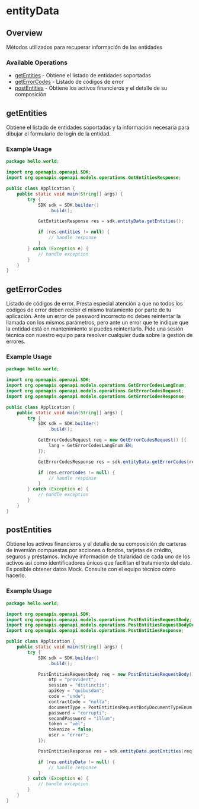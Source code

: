 # entityData

## Overview

Métodos utilizados para recuperar información de las entidades

### Available Operations

* [getEntities](#getentities) - Obtiene el listado de entidades soportadas
* [getErrorCodes](#geterrorcodes) - Listado de códigos de error
* [postEntities](#postentities) - Obtiene los activos financieros y el detalle de su composición

## getEntities

Obtiene el listado de entidades soportadas y la información necesaria para dibujar el formulario de login de la entidad.


### Example Usage

```java
package hello.world;

import org.openapis.openapi.SDK;
import org.openapis.openapi.models.operations.GetEntitiesResponse;

public class Application {
    public static void main(String[] args) {
        try {
            SDK sdk = SDK.builder()
                .build();

            GetEntitiesResponse res = sdk.entityData.getEntities();

            if (res.entities != null) {
                // handle response
            }
        } catch (Exception e) {
            // handle exception
        }
    }
}
```

## getErrorCodes

Listado de códigos de error. Presta especial atención a que no todos los códigos de error deben recibir el mismo tratamiento por parte de tu aplicación. Ante un error de password incorrecto no debes reintentar la llamada con los mismos parámetros, pero ante un error que te indique que la entidad está en mantenimiento sí puedes reintentarlo. Pide una sesión técnica con nuestro equipo para resolver cualquier duda sobre la gestión de errores.


### Example Usage

```java
package hello.world;

import org.openapis.openapi.SDK;
import org.openapis.openapi.models.operations.GetErrorCodesLangEnum;
import org.openapis.openapi.models.operations.GetErrorCodesRequest;
import org.openapis.openapi.models.operations.GetErrorCodesResponse;

public class Application {
    public static void main(String[] args) {
        try {
            SDK sdk = SDK.builder()
                .build();

            GetErrorCodesRequest req = new GetErrorCodesRequest() {{
                lang = GetErrorCodesLangEnum.EN;
            }};            

            GetErrorCodesResponse res = sdk.entityData.getErrorCodes(req);

            if (res.errorCodes != null) {
                // handle response
            }
        } catch (Exception e) {
            // handle exception
        }
    }
}
```

## postEntities

Obtiene los activos financieros y el detalle de su composición de carteras de inversión compuestas por acciones o fondos, tarjetas de crédito, seguros y préstamos. Incluye información de titularidad de cada uno de los activos así como identificadores únicos que facilitan el tratamiento del dato. Es posible obtener datos Mock. Consulte con el equipo técnico cómo hacerlo.


### Example Usage

```java
package hello.world;

import org.openapis.openapi.SDK;
import org.openapis.openapi.models.operations.PostEntitiesRequestBody;
import org.openapis.openapi.models.operations.PostEntitiesRequestBodyDocumentTypeEnum;
import org.openapis.openapi.models.operations.PostEntitiesResponse;

public class Application {
    public static void main(String[] args) {
        try {
            SDK sdk = SDK.builder()
                .build();

            PostEntitiesRequestBody req = new PostEntitiesRequestBody() {{
                otp = "provident";
                session = "distinctio";
                apiKey = "quibusdam";
                code = "unde";
                contractCode = "nulla";
                documentType = PostEntitiesRequestBodyDocumentTypeEnum.NIF;
                password = "corrupti";
                secondPassword = "illum";
                token = "vel";
                tokenize = false;
                user = "error";
            }};            

            PostEntitiesResponse res = sdk.entityData.postEntities(req);

            if (res.entityData != null) {
                // handle response
            }
        } catch (Exception e) {
            // handle exception
        }
    }
}
```
